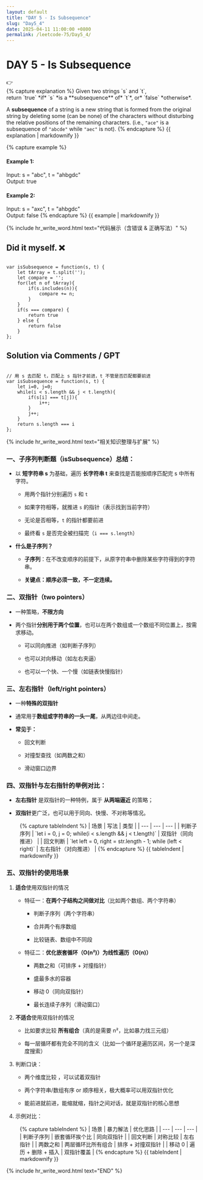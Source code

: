 ```yaml
---
layout: default
title: "DAY 5 - Is Subsequence"
slug: "Day5_4"
date: 2025-04-11 11:00:00 +0800
permalink: /leetcode-75/Day5_4/
---
```


# DAY 5 - Is Subsequence

<aside class="asideDiv">
    <div>👉</div>
    <div>
        <main>
            {% capture explanation %}
Given two strings `s` and `t`, return `true` *if* `s` *is a **subsequence** of* `t`*, or* `false` *otherwise*.

A **subsequence** of a string is a new string that is formed from the original string by deleting some (can be none) of the characters without disturbing the relative positions of the remaining characters. (i.e., `"ace"` is a subsequence of `"abcde"` while `"aec"` is not).
            {% endcapture %}
            {{ explanation | markdownify }}
        </main>
        <main>
            {% capture example %}
#### Example 1:
Input: s = "abc", t = "ahbgdc"  
Output: true
#### Example 2:
Input: s = "axc", t = "ahbgdc"  
Output: false
            {% endcapture %}
            {{ example | markdownify }}
        </main>
    </div>
</aside>

{% include hr_write_word.html text="代码展示（含错误 & 正确写法）" %}

## **Did it myself.** &#x274C; 
<pre><code class="language-js">
var isSubsequence = function(s, t) {
    let tArray = t.split('');
    let compare = '';
    for(let n of tArray){
        if(s.includes(n)){
            compare += n;
        }
    }
    if(s === compare) {
        return true
    } else {
        return false
    }
};
</code></pre>

## **Solution via Comments / GPT**
<pre><code class="language-js">
// 用 s 去匹配 t，匹配上 s 指针才前进，t 不管是否匹配都要前进
var isSubsequence = function(s, t) {
    let i=0, j=0;
    while(i < s.length && j < t.length){
        if(s[i] === t[j]){
            i++;
        }
        j++;
    }
    return s.length === i
};
</code></pre>


{% include hr_write_word.html text="相关知识整理与扩展" %}

### **一、子序列判断题（isSubsequence）总结：**

- 以 **短字符串 s** 为基础，遍历 **长字符串 t** 来查找是否能按顺序匹配完 s 中所有字符。

    - 用两个指针分别遍历 `s` 和 `t`

    - 如果字符相等，就推进 `s` 的指针（表示找到当前字符）

    - 无论是否相等，`t` 的指针都要前进

    - 最终看 `s` 是否完全被扫描完（`i === s.length`）

- **什么是子序列？**

    - **子序列**：在不改变顺序的前提下，从原字符串中删除某些字符得到的字符串。

    - **关键点：顺序必须一致，不一定连续。**


### **二、双指针（two pointers）**

- 一种策略，**不限方向**

- 两个指针**分别用于两个位置**，也可以在两个数组或一个数组不同位置上，按需求移动。

    - 可以同向推进（如判断子序列）

    - 也可以对向移动（如左右夹逼）

    - 也可以一个快、一个慢（如链表快慢指针）


### **三、左右指针（left/right pointers）**

- 一种**特殊的双指针**

- 通常用于**数组或字符串的一头一尾**，从两边往中间走。

- **常见于：**

    - 回文判断

    - 对撞型查找（如两数之和）

    - 滑动窗口边界


### **四、双指针与左右指针的举例对比：**

- **左右指针** 是双指针的一种特例，属于 **从两端逼近** 的策略；

- **双指针**更广泛，也可以用于同向、快慢、不对称等情况。
    
<div style="margin-left: 2.5em;">
{% capture tableIndent %}
| 场景 | 写法 | 类型 |
| --- | --- | --- |
| 判断子序列 | `let i = 0, j = 0; while(i < s.length && j < t.length)` | 双指针（同向推进） |
| 回文判断 | `let left = 0, right = str.length - 1; while (left < right)` | 左右指针（对向推进） |
{% endcapture %}
{{ tableIndent | markdownify }}
</div>


### **五、双指针的使用场景**

1. **适合**使用双指针的情况

    - 特征一：**在两个子结构之间做对比**（比如两个数组、两个字符串）

        - 判断子序列（两个字符串）

        - 合并两个有序数组

        - 比较链表、数组中不同段

    - 特征二：**优化嵌套循环（O(n²)）为线性遍历（O(n)）**

        - 两数之和（可排序 + 对撞指针）

        - 盛最多水的容器

        - 移动 0（同向双指针）

        - 最长连续子序列（滑动窗口）

2. **不适合**使用双指针的情况

    - 比如要求比较 **所有组合**（真的是需要 n²，比如暴力找三元组）

    - 每一层循环都有完全不同的含义（比如一个循环是遍历区间，另一个是深度搜索）

3. 判断口诀：

    - 两个维度比较 ，可以试着双指针

    - 两个字符串/数组有序 or 顺序相关，极大概率可以用双指针优化

    - 能前进就前进，能缩就缩，指针之间对话，就是双指针的核心思想

4. 示例对比：
    
<div style="margin-left: 2.5em;">
{% capture tableIndent %}
| 场景 | 暴力解法 | 优化思路 |
| --- | --- | --- |
| 判断子序列 | 嵌套循环挨个比 | 同向双指针 |
| 回文判断 | 对称比较 | 左右指针 |
| 两数之和 | 两层循环比所有组合 | 排序 + 对撞双指针 |
| 移动 0 | 遍历 + 删除 + 插入 | 双指针覆盖 |
{% endcapture %}
{{ tableIndent | markdownify }}
</div>

{% include hr_write_word.html text="END" %}